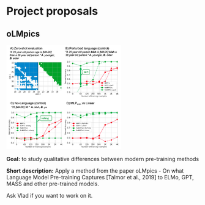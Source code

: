 # Project proposals

## oLMpics

<img src='./img/oLMpics.png' width="300"/>

**Goal:** to study qualitative differences between modern pre-training methods

**Short description:** Apply a method from the paper oLMpics - On what Language Model Pre-training Captures \[Talmor et al., 2019] to ELMo, GPT, MASS and other pre-trained models.

Ask Vlad if you want to work on it.
